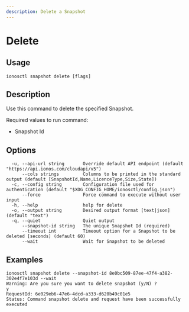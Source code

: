 ```yaml
---
description: Delete a Snapshot
---
```


# Delete

## Usage

```text
ionosctl snapshot delete [flags]
```

## Description

Use this command to delete the specified Snapshot.

Required values to run command:

* Snapshot Id

## Options

```text
  -u, --api-url string       Override default API endpoint (default "https://api.ionos.com/cloudapi/v5")
      --cols strings         Columns to be printed in the standard output (default [SnapshotId,Name,LicenceType,Size,State])
  -c, --config string        Configuration file used for authentication (default "$XDG_CONFIG_HOME/ionosctl/config.json")
      --force                Force command to execute without user input
  -h, --help                 help for delete
  -o, --output string        Desired output format [text|json] (default "text")
  -q, --quiet                Quiet output
      --snapshot-id string   The unique Snapshot Id (required)
      --timeout int          Timeout option for a Snapshot to be deleted [seconds] (default 60)
      --wait                 Wait for Snapshot to be deleted
```

## Examples

```text
ionosctl snapshot delete --snapshot-id 8e0bc509-87ee-47f4-a382-302e4f7e103d --wait 
Warning: Are you sure you want to delete snapshot (y/N) ? 
y
RequestId: 6e029eb6-47e6-4dcd-a333-d620b49c01e5
Status: Command snapshot delete and request have been successfully executed
```

